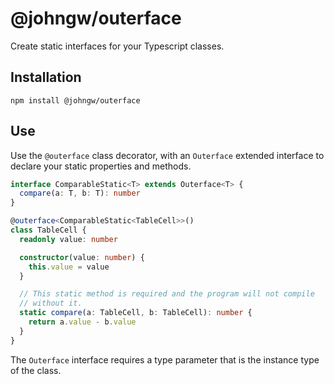 # @johngw/outerface

Create static interfaces for your Typescript classes.

## Installation

```
npm install @johngw/outerface
```

## Use

Use the `@outerface` class decorator, with an `Outerface` extended interface to declare your static properties and methods.

```typescript
interface ComparableStatic<T> extends Outerface<T> {
  compare(a: T, b: T): number
}

@outerface<ComparableStatic<TableCell>>()
class TableCell {
  readonly value: number

  constructor(value: number) {
    this.value = value
  }

  // This static method is required and the program will not compile
  // without it.
  static compare(a: TableCell, b: TableCell): number {
    return a.value - b.value
  }
}
```

The `Outerface` interface requires a type parameter that is the instance type of the class.
